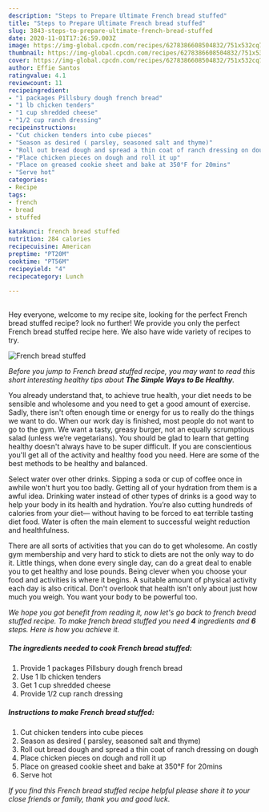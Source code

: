 ```yaml
---
description: "Steps to Prepare Ultimate French bread stuffed"
title: "Steps to Prepare Ultimate French bread stuffed"
slug: 3843-steps-to-prepare-ultimate-french-bread-stuffed
date: 2020-11-01T17:26:59.003Z
image: https://img-global.cpcdn.com/recipes/6278386608504832/751x532cq70/french-bread-stuffed-recipe-main-photo.jpg
thumbnail: https://img-global.cpcdn.com/recipes/6278386608504832/751x532cq70/french-bread-stuffed-recipe-main-photo.jpg
cover: https://img-global.cpcdn.com/recipes/6278386608504832/751x532cq70/french-bread-stuffed-recipe-main-photo.jpg
author: Effie Santos
ratingvalue: 4.1
reviewcount: 11
recipeingredient:
- "1 packages Pillsbury dough french bread"
- "1 lb chicken tenders"
- "1 cup shredded cheese"
- "1/2 cup ranch dressing"
recipeinstructions:
- "Cut chicken tenders into cube pieces"
- "Season as desired ( parsley, seasoned salt and thyme)"
- "Roll out bread dough and spread a thin coat of ranch dressing on dough"
- "Place chicken pieces on dough and roll it up"
- "Place on greased cookie sheet and bake at 350°F for 20mins"
- "Serve hot"
categories:
- Recipe
tags:
- french
- bread
- stuffed

katakunci: french bread stuffed 
nutrition: 284 calories
recipecuisine: American
preptime: "PT20M"
cooktime: "PT56M"
recipeyield: "4"
recipecategory: Lunch

---
```

<br>
Hey everyone, welcome to my recipe site, looking for the perfect French bread stuffed recipe? look no further! We provide you only the perfect French bread stuffed recipe here. We also have wide variety of recipes to try.
<br>


![French bread stuffed](https://img-global.cpcdn.com/recipes/6278386608504832/751x532cq70/french-bread-stuffed-recipe-main-photo.jpg)

<i>Before you jump to French bread stuffed recipe, you may want to read this short interesting healthy tips about <strong>The Simple Ways to Be Healthy</strong>.</i>

You already understand that, to achieve true health, your diet needs to be sensible and wholesome and you need to get a good amount of exercise. Sadly, there isn't often enough time or energy for us to really do the things we want to do. When our work day is finished, most people do not want to go to the gym. We want a tasty, greasy burger, not an equally scrumptious salad (unless we’re vegetarians). You should be glad to learn that getting healthy doesn't always have to be super difficult. If you are conscientious you'll get all of the activity and healthy food you need. Here are some of the best methods to be healthy and balanced.

Select water over other drinks. Sipping a soda or cup of coffee once in awhile won't hurt you too badly. Getting all of your hydration from them is a awful idea. Drinking water instead of other types of drinks is a good way to help your body in its health and hydration. You’re also cutting hundreds of calories from your diet— without having to be forced to eat terrible tasting diet food. Water is often the main element to successful weight reduction and healthfulness.

There are all sorts of activities that you can do to get wholesome. An costly gym membership and very hard to stick to diets are not the only way to do it. Little things, when done every single day, can do a great deal to enable you to get healthy and lose pounds. Being clever when you choose your food and activities is where it begins. A suitable amount of physical activity each day is also critical. Don't overlook that health isn't only about just how much you weigh. You want your body to be powerful too. 


<i>We hope you got benefit from reading it, now let's go back to french bread stuffed recipe. To make french bread stuffed you need <strong>4</strong> ingredients and <strong>6</strong> steps. Here is how you achieve it.
</i>

##### The ingredients needed to cook French bread stuffed:

1. Provide 1 packages Pillsbury dough french bread
1. Use 1 lb chicken tenders
1. Get 1 cup shredded cheese
1. Provide 1/2 cup ranch dressing


##### Instructions to make French bread stuffed:

1. Cut chicken tenders into cube pieces
1. Season as desired ( parsley, seasoned salt and thyme)
1. Roll out bread dough and spread a thin coat of ranch dressing on dough
1. Place chicken pieces on dough and roll it up
1. Place on greased cookie sheet and bake at 350°F for 20mins
1. Serve hot


<i>If you find this French bread stuffed recipe helpful please share it to your close friends or family, thank you and good luck.</i>
